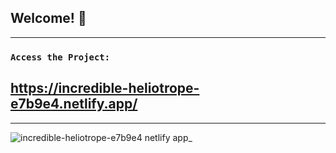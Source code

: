## Welcome! 👋
--------------------------------------------------------------------------

### `Access the Project:`

## https://incredible-heliotrope-e7b9e4.netlify.app/

--------------------------------------------------------------------------
![incredible-heliotrope-e7b9e4 netlify app_](https://user-images.githubusercontent.com/26381791/163047259-8c3d806c-62fa-4569-bd9d-fb190a5fcf6f.png)
